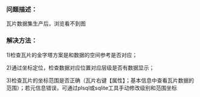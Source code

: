### 问题描述： ###

瓦片数据集生产后，浏览看不到图


### 解决方法： ###  
1)检查瓦片的金字塔方案是和数据的空间参考是否对应； 

2)通过坐标定位，检查数据对应位置对应层级是否有数据显示； 
 
3)检查瓦片的坐标范围是否正确（瓦片右键【属性】；基本信息中查看瓦片数据的范围）；若元信息错误，可通过plsql或sqlite工具手动修改级别和范围坐标


